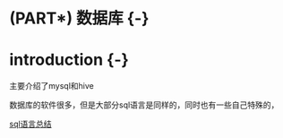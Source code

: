 # (PART\*) 数据库 {-}

# introduction {-}

主要介绍了mysql和hive

数据库的软件很多，但是大部分sql语言是同样的，同时也有一些自己特殊的，

[sql语言总结](https://www.yuque.com/wojiushiwo-vejdk/dqtv9u/cbwiudhkbd54pbgg)

